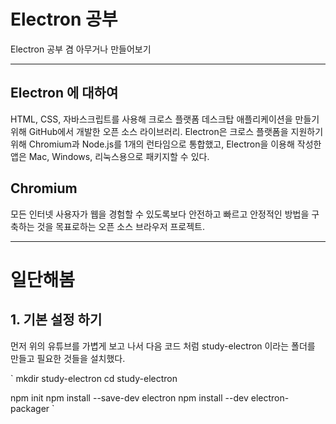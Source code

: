 # Electron 공부

Electron 공부 겸 아무거나 만들어보기

---

## Electron 에 대하여

HTML, CSS, 자바스크립트를 사용해 크로스 플랫폼 데스크탑 애플리케이션을 만들기 위해 GitHub에서 개발한 오픈 소스 라이브러리. Electron은 크로스 플랫폼을 지원하기 위해 Chromium과 Node.js를 1개의 런타임으로 통합했고, Electron을 이용해 작성한 앱은 Mac, Windows, 리눅스용으로 패키지할 수 있다.

## Chromium

모든 인터넷 사용자가 웹을 경험할 수 있도록보다 안전하고 빠르고 안정적인 방법을 구축하는 것을 목표로하는 오픈 소스 브라우저 프로젝트. 

---

# 일단해봄

## 1. 기본 설정 하기

먼저 위의 유튜브를 가볍게 보고 나서 다음 코드 처럼  study-electron 이라는 폴더를 만들고 필요한 것들을 설치했다.

`
mkdir study-electron
cd study-electron

npm init
npm install --save-dev electron
npm install --dev electron-packager
`
